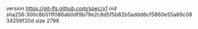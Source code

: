 version https://git-lfs.github.com/spec/v1
oid sha256:300c8b511f086ab0df9b79e2c8d5f5b82b5addd6cf5860e55a89c0834256f20d
size 2798
